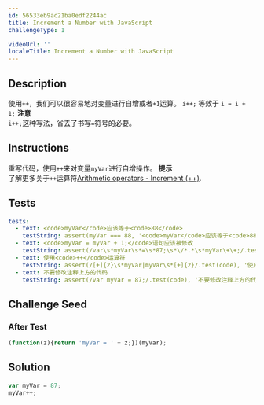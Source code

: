 ```yaml
---
id: 56533eb9ac21ba0edf2244ac
title: Increment a Number with JavaScript
challengeType: 1

videoUrl: ''
localeTitle: Increment a Number with JavaScript
---
```


## Description
<section id='description'>
使用<code>++</code>，我们可以很容易地对变量进行自增或者<code>+1</code>运算。
<code>i++;</code>
等效于
<code>i = i + 1;</code>
<strong>注意</strong><br><code>i++;</code>这种写法，省去了书写<code>=</code>符号的必要。
</section>

## Instructions
<section id='instructions'>
重写代码，使用<code>++</code>来对变量<code>myVar</code>进行自增操作。
<strong>提示</strong><br>了解更多关于<code>++</code>运算符<a href="https://developer.mozilla.org/zh-CN/docs/Web/JavaScript/Reference/Operators/Arithmetic_Operators#%E9%80%92%E5%A2%9E_()" target="_blank">Arithmetic operators - Increment (++)</a>.
</section>

## Tests
<section id='tests'>

```yml
tests:
  - text: <code>myVar</code>应该等于<code>88</code>
    testString: assert(myVar === 88, '<code>myVar</code>应该等于<code>88</code>');
  - text: <code>myVar = myVar + 1;</code>语句应该被修改
    testString: assert(/var\s*myVar\s*=\s*87;\s*\/*.*\s*myVar\+\+;/.test(code), '<code>myVar = myVar + 1;</code> 语句应该被修改');
  - text: 使用<code>++</code>运算符
    testString: assert(/[+]{2}\s*myVar|myVar\s*[+]{2}/.test(code), '使用<code>++</code>运算符');
  - text: 不要修改注释上方的代码
    testString: assert(/var myVar = 87;/.test(code), '不要修改注释上方的代码');

```

</section>

## Challenge Seed
<section id='challengeSeed'>














### After Test

<div id='js-teardown'>

```js
(function(z){return 'myVar = ' + z;})(myVar);
```

</div>

</section>

## Solution
<section id='solution'>

```js
var myVar = 87;
myVar++;
```

</section>
              